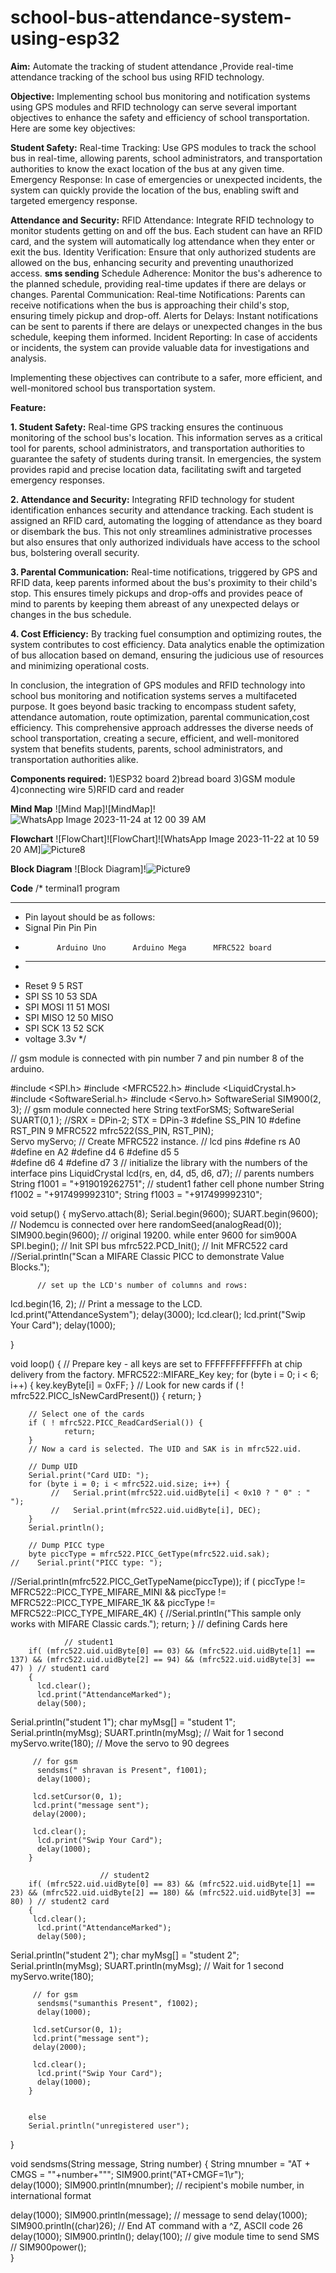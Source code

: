 # school-bus-attendance-system-using-esp32
 **Aim:**
 Automate the tracking of student attendance ,Provide real-time attendance tracking of the school bus using RFID technology. 

**Objective:**
Implementing school bus monitoring and notification systems using GPS modules and RFID technology can serve several important objectives to enhance the safety and efficiency of school transportation. Here are some key objectives:

**Student Safety:**
Real-time Tracking: Use GPS modules to track the school bus in real-time, allowing parents, school administrators, and transportation authorities to know the exact location of the bus at any given time.
Emergency Response: In case of emergencies or unexpected incidents, the system can quickly provide the location of the bus, enabling swift and targeted emergency response.

**Attendance and Security:**
RFID Attendance: Integrate RFID technology to monitor students getting on and off the bus. Each student can have an RFID card, and the system will automatically log attendance when they enter or exit the bus.
Identity Verification: Ensure that only authorized students are allowed on the bus, enhancing security and preventing unauthorized access.
**sms sending**
Schedule Adherence: Monitor the bus's adherence to the planned schedule, providing real-time updates if there are delays or changes.
Parental Communication:
Real-time Notifications: Parents can receive notifications when the bus is approaching their child's stop, ensuring timely pickup and drop-off.
Alerts for Delays: Instant notifications can be sent to parents if there are delays or unexpected changes in the bus schedule, keeping them informed.
Incident Reporting: In case of accidents or incidents, the system can provide valuable data for investigations and analysis.

Implementing these objectives can contribute to a safer, more efficient, and well-monitored school bus transportation system.

**Feature:** 

**1. Student Safety:**
Real-time GPS tracking ensures the continuous monitoring of the school bus's location. This information serves as a critical tool for parents, school administrators, and transportation authorities to guarantee the safety of students during transit. In emergencies, the system provides rapid and precise location data, facilitating swift and targeted emergency responses.

**2. Attendance and Security:**
Integrating RFID technology for student identification enhances security and attendance tracking. Each student is assigned an RFID card, automating the logging of attendance as they board or disembark the bus. This not only streamlines administrative processes but also ensures that only authorized individuals have access to the school bus, bolstering overall security.

**3. Parental Communication:**
Real-time notifications, triggered by GPS and RFID data, keep parents informed about the bus's proximity to their child's stop. This ensures timely pickups and drop-offs and provides peace of mind to parents by keeping them abreast of any unexpected delays or changes in the bus schedule.

**4. Cost Efficiency:**
By tracking fuel consumption and optimizing routes, the system contributes to cost efficiency. Data analytics enable the optimization of bus allocation based on demand, ensuring the judicious use of resources and minimizing operational costs.

In conclusion, the integration of GPS modules and RFID technology into school bus monitoring and notification systems serves a multifaceted purpose. It goes beyond basic tracking to encompass student safety, attendance automation, route optimization, parental communication,cost efficiency. This comprehensive approach addresses the diverse needs of school transportation, creating a secure, efficient, and well-monitored system that benefits students, parents, school administrators, and transportation authorities alike.

**Components required:**
1)ESP32 board
2)bread board
3)GSM module
4)connecting wire
5)RFID card and reader

**Mind Map**
![Mind Map]![MindMap]!![WhatsApp Image 2023-11-24 at 12 00 39 AM](https://github.com/Sumanthpoojaryy/school-bus-monitoring-system-using-esp32/assets/149647214/3e4f82b3-fab2-4190-a3c7-37488512de56)



**Flowchart**
![FlowChart]![FlowChart]![WhatsApp Image 2023-11-22 at 10 59 20 AM]![Picture8](https://github.com/Sumanthpoojaryy/school-bus-monitoring-system-using-esp32/assets/149647214/5d33932a-bb31-4579-a1fa-57847c08f0b3)


**Block Diagram**
![Block Diagram]!![Picture9](https://github.com/Sumanthpoojaryy/school-bus-monitoring-system-using-esp32/assets/149647214/2e5cca5f-ee68-4d6d-b300-43a14d4b1f97)

**Code**
/* terminal1 program
 
 ----------------------------------------------------------------------------- 
 * Pin layout should be as follows:
 * Signal     Pin              Pin               Pin
 *            Arduino Uno      Arduino Mega      MFRC522 board
 * ------------------------------------------------------------
 * Reset      9                5                 RST
 * SPI SS     10               53                SDA
 * SPI MOSI   11               51                MOSI
 * SPI MISO   12               50                MISO
 * SPI SCK    13               52                SCK
 * voltage 3.3v 
 */
 
 
 // gsm module is connected with pin number 7 and pin number 8 of the arduino. 

#include <SPI.h>
#include <MFRC522.h>
#include <LiquidCrystal.h>
#include <SoftwareSerial.h>
#include <Servo.h>
SoftwareSerial SIM900(2, 3); // gsm module connected here
String textForSMS;
SoftwareSerial SUART(0,1 ); //SRX = DPin-2; STX = DPin-3
#define SS_PIN 10
#define RST_PIN 9
MFRC522 mfrc522(SS_PIN, RST_PIN);  
Servo myServo;      // Create MFRC522 instance.
// lcd pins
#define rs A0
#define en A2 
#define d4 6 
#define d5 5  
#define d6 4 
#define d7 3 
// initialize the library with the numbers of the interface pins
LiquidCrystal lcd(rs, en, d4, d5, d6, d7);
// parents numbers 
String f1001 = "+919019262751"; // student1 father cell phone number
String f1002 = "+917499992310"; 
String f1003 = "+917499992310"; 

void setup() {
  myServo.attach(8);
        Serial.begin(9600); 
         SUART.begin(9600);       // Nodemcu is connected over here
        randomSeed(analogRead(0));
        SIM900.begin(9600); // original 19200. while enter 9600 for sim900A
        SPI.begin();                // Init SPI bus
        mfrc522.PCD_Init();        // Init MFRC522 card
        //Serial.println("Scan a MIFARE Classic PICC to demonstrate Value Blocks.");
        
          // set up the LCD's number of columns and rows: 
  lcd.begin(16, 2);
  // Print a message to the LCD.
  lcd.print("AttendanceSystem");
  delay(3000); 
  lcd.clear(); 
  lcd.print("Swip Your Card"); 
  delay(1000); 
  
  
}

void loop() {
        // Prepare key - all keys are set to FFFFFFFFFFFFh at chip delivery from the factory.
        MFRC522::MIFARE_Key key;
        for (byte i = 0; i < 6; i++) {
                key.keyByte[i] = 0xFF;
        }
        // Look for new cards
        if ( ! mfrc522.PICC_IsNewCardPresent()) {
                return;
        }

        // Select one of the cards
        if ( ! mfrc522.PICC_ReadCardSerial()) {
                return;
        }
        // Now a card is selected. The UID and SAK is in mfrc522.uid.
        
        // Dump UID
        Serial.print("Card UID: ");
        for (byte i = 0; i < mfrc522.uid.size; i++) {
             //   Serial.print(mfrc522.uid.uidByte[i] < 0x10 ? " 0" : " ");
             //   Serial.print(mfrc522.uid.uidByte[i], DEC);
        } 
        Serial.println();

        // Dump PICC type
        byte piccType = mfrc522.PICC_GetType(mfrc522.uid.sak);
    //    Serial.print("PICC type: ");
//Serial.println(mfrc522.PICC_GetTypeName(piccType));
        if (        piccType != MFRC522::PICC_TYPE_MIFARE_MINI 
                &&        piccType != MFRC522::PICC_TYPE_MIFARE_1K
                &&        piccType != MFRC522::PICC_TYPE_MIFARE_4K) {
                //Serial.println("This sample only works with MIFARE Classic cards.");
                return;
        }
        // defining Cards here 
 
                // student1
        if( (mfrc522.uid.uidByte[0] == 03) && (mfrc522.uid.uidByte[1] == 137) && (mfrc522.uid.uidByte[2] == 94) && (mfrc522.uid.uidByte[3] == 47) ) // student1 card
        {
          lcd.clear();
          lcd.print("AttendanceMarked");
          delay(500); 
Serial.println("student 1");
    char myMsg[] = "student 1";
     Serial.println(myMsg); 
     SUART.println(myMsg); // Wait for 1 second
  myServo.write(180); // Move the servo to 90 degrees
        
         // for gsm   
          sendsms(" shravan is Present", f1001);
          delay(1000);   
        
         lcd.setCursor(0, 1);
         lcd.print("message sent"); 
         delay(2000); 
         
         lcd.clear(); 
          lcd.print("Swip Your Card");
          delay(1000); 
        }
        
                        // student2
        if( (mfrc522.uid.uidByte[0] == 83) && (mfrc522.uid.uidByte[1] == 23) && (mfrc522.uid.uidByte[2] == 180) && (mfrc522.uid.uidByte[3] == 80) ) // student2 card
        {
         lcd.clear();
          lcd.print("AttendanceMarked");
          delay(500); 
  Serial.println("student 2");
  char myMsg[] = "student 2";
     Serial.println(myMsg); 
     SUART.println(myMsg); // Wait for 1 second
  myServo.write(180); 
        
         // for gsm   
          sendsms("sumanthis Present", f1002);
          delay(1000);   
        
         lcd.setCursor(0, 1);
         lcd.print("message sent"); 
         delay(2000); 
         
         lcd.clear(); 
          lcd.print("Swip Your Card");
          delay(1000); 
        }
       

        else 
        Serial.println("unregistered user");

       
}


void sendsms(String message, String number)
{
String mnumber = "AT + CMGS = \""+number+"\""; 
   SIM900.print("AT+CMGF=1\r");                   
  delay(1000);
 SIM900.println(mnumber);  // recipient's mobile number, in international format
 
  delay(1000);
  SIM900.println(message);                         // message to send
  delay(1000);
  SIM900.println((char)26);                        // End AT command with a ^Z, ASCII code 26
  delay(1000); 
  SIM900.println();
  delay(100);                                     // give module time to send SMS
 // SIM900power();  
}










